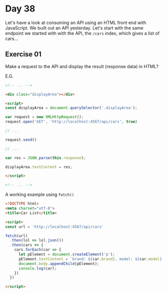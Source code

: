 # Day 38  
  
Let's have a look at consuming an API using an HTML front end with JavaScript. We built out an API yesterday. Let's start with the same endpoint we started with with the API, the `/cars` index, which gives a list of cars...  
  
## Exercise 01

Make a request to the API and display the result (response data) in HTML?  
  
E.G.  
```html
<!-- ... -->

<div class="displayArea"></div>

<script>
const displayArea = document.querySelector('.displayArea');

var request = new XMLHttpRequest();
request.open('GET', 'http://localhost:4567/api/cars', true)

// ...

request.send()

// ...

var res = JSON.parse(this.response);

displayArea.textContent = res;

</script>

<!-- ... -->
```

A working example using `fetch()`  
```html
<!DOCTYPE html>
<meta charset="utf-8">
<title>Car List</title>

<script>
const url = 'http://localhost:4567/api/cars'

fetch(url)
  .then(lol => lol.json())
  .then(cars => {
    cars.forEach(car => {
      let pElement = document.createElement('p');
      pElement.textContent = `brand: ${car.brand}, model: ${car.model}, year: ${car.year}, color: ${car.color}`;
      document.body.appendChild(pElement);
      console.log(car);
    })
  })

</script>
```